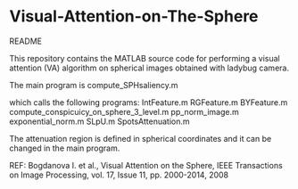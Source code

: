 # Visual-Attention-on-The-Sphere

README

This repository contains the MATLAB source code for performing a visual attention (VA) algorithm on spherical images obtained with ladybug camera.

The main program is 
compute_SPHsaliency.m

which calls the following programs:
IntFeature.m
RGFeature.m
BYFeature.m
compute_conspicuicy_on_sphere_3_level.m
pp_norm_image.m
exponential_norm.m
SLpU.m
SpotsAttenuation.m


The attenuation region is defined in spherical coordinates and it can be changed in the main program.

REF: Bogdanova I. et al., Visual Attention on the Sphere, IEEE Transactions on Image Processing, vol. 17, Issue 11, pp. 2000-2014, 2008
